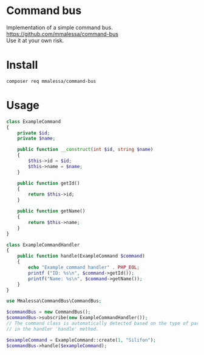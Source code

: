 # Command bus

Implementation of a simple command bus.  
https://github.com/mmalessa/command-bus  
Use it at your own risk.  

# Install
```shell script
composer req mmalessa/command-bus
```

# Usage
```php
class ExampleCommand
{
    private $id;
    private $name;

    public function __construct(int $id, string $name)
    {
        $this->id = $id;
        $this->name = $name;
    }

    public function getId()
    {
        return $this->id;
    }

    public function getName()
    {
        return $this->name;
    }
}
```

```php
class ExampleCommandHandler
{
    public function handle(ExampleCommand $command)
    {
        echo "Example command handler" . PHP_EOL;
        printf ("ID: %s\n", $command->getId());
        printf("Name: %s\n", $command->getName());
    }
}
```

```php
use Mmalessa\CommandBus\CommandBus;

$commandBus = new CommandBus();
$commandBus->subscribe(new ExampleCommandHandler());
// The command class is automatically detected based on the type of parameter 
// in the handler 'handle' method.

$exampleCommand = ExampleCommand::create(1, "Silifon");
$commandBus->handle($exampleCommand);
```
